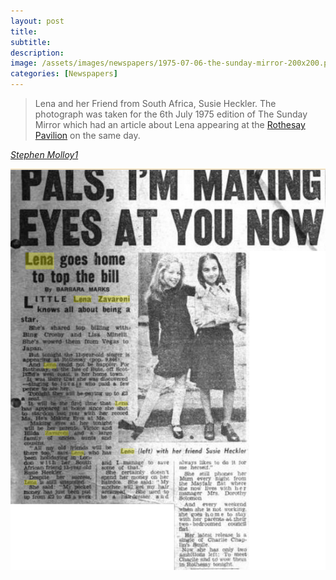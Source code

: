 ```yaml
---
layout: post
title:
subtitle:
description:
image: /assets/images/newspapers/1975-07-06-the-sunday-mirror-200x200.png
categories: [Newspapers]
---
```


> Lena and her Friend from South Africa, Susie Heckler. The photograph was taken for the 6th July 1975 edition of The Sunday Mirror which had an article about Lena appearing at the [Rothesay Pavilion](/theatre/the%20lena%20zavaroni%20show/1975/07/06/the-lena-zavaroni-show.html) on the same day.

<cite>[Stephen Molloy1](https://s-molloy.tumblr.com/post/187285726782/26th-august)</cite>

![](/assets/images/newspapers/1975-07-06-the-sunday-mirror.png)
